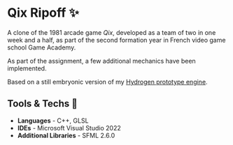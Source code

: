# Qix Ripoff :sparkles:
A clone of the 1981 arcade game _Qix_, developed as a team of two in one week and a half, as part of the second formation year in French video game school Game Academy.

As part of the assignment, a few additional mechanics have been implemented.

Based on a still embryonic version of my [Hydrogen prototype engine](https://github.com/527-prizmatic/Hydrogen).

## Tools & Techs :wrench:
- **Languages** - C++, GLSL
- **IDEs** - Microsoft Visual Studio 2022
- **Additional Libraries** - SFML 2.6.0
